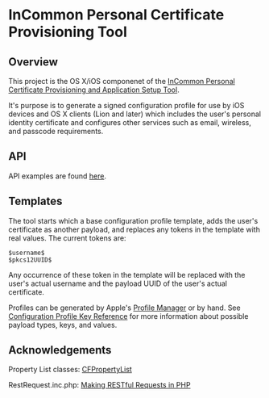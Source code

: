 InCommon Personal Certificate Provisioning Tool
===============================================

Overview
--------
This project is the OS X/iOS componenet of the [InCommon Personal Certificate Provisioning and Application Setup Tool](https://spaces.internet2.edu/x/f66KAQ).

It's purpose is to generate a signed configuration profile for use by iOS devices and OS X clients (Lion and later) which includes the user's personal identity certificate and configures other services such as email, wireless, and passcode requirements.

API
---
API examples are found [here](https://certdev0.incommontest.org/incommon/).

Templates
---------
The tool starts which a base configuration profile template, adds the user's certificate as another payload, and replaces any tokens in the template with real values. The current tokens are:

	$username$
	$pkcs12UUID$
 
Any occurrence of these token in the template will be replaced with the user's actual username and the payload UUID of the user's actual certificate.

Profiles can be generated by Apple's [Profile Manager](http://www.apple.com/support/osxserver/profilemanager/) or by hand. See [Configuration Profile Key Reference](https://developer.apple.com/library/ios/#featuredarticles/iPhoneConfigurationProfileRef/Introduction/Introduction.html) for more information about possible payload types, keys, and values.

Acknowledgements
----------------
Property List classes: [CFPropertyList](https://github.com/rodneyrehm/CFPropertyList)

RestRequest.inc.php: [Making RESTful Requests in PHP](http://www.gen-x-design.com/archives/making-restful-requests-in-php/)
